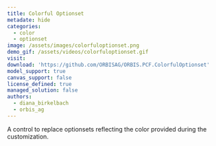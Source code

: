 ```yaml
---
title: Colorful Optionset
metadate: hide
categories:
  - color
  - optionset
image: /assets/images/colorfuloptionset.png
demo_gif: /assets/videos/colorfuloptionset.gif
visit: 
download: 'https://github.com/ORBISAG/ORBIS.PCF.ColorfulOptionset'
model_support: true
canvas_support: false
license_defined: true
managed_solution: false
authors:
  - diana_birkelbach
  - orbis_ag
---
```

A control to replace optionsets reflecting the color provided during the customization.
